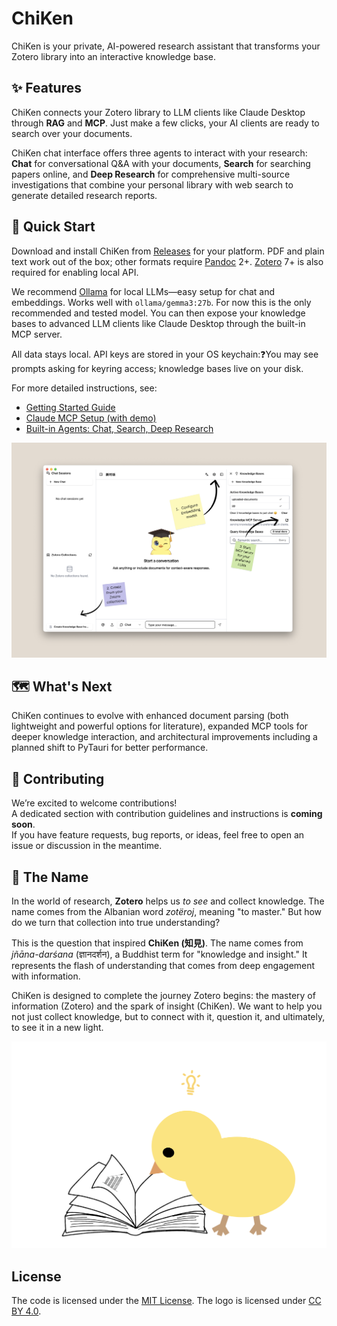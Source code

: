 # ChiKen

ChiKen is your private, AI-powered research assistant that transforms your Zotero library into an interactive knowledge base. 

## ✨ Features

ChiKen connects your Zotero library to LLM clients like Claude Desktop through **RAG** and **MCP**. Just make a few clicks, your AI clients are ready to search over your documents.

ChiKen chat interface offers three agents to interact with your research: **Chat** for conversational Q&A with your documents, **Search** for searching papers online, and **Deep Research** for comprehensive multi-source investigations that combine your personal library with web search to generate detailed research reports.


## 💫 Quick Start

Download and install ChiKen from [Releases](https://github.com/yuanjua/chiken/releases) for your platform. PDF and plain text work out of the box; other formats require [Pandoc](https://pandoc.org/) 2+. [Zotero](https://www.zotero.org/) 7+ is also required for enabling local API.

We recommend [Ollama](https://ollama.com/) for local LLMs—easy setup for chat and embeddings. Works well with `ollama/gemma3:27b`. For now this is the only recommended and tested model. You can then expose your knowledge bases to advanced LLM clients like Claude Desktop through the built-in MCP server.

All data stays local. API keys are stored in your OS keychain:❓You may see prompts asking for keyring access; knowledge bases live on your disk.

For more detailed instructions, see:
- [Getting Started Guide](./docs/GETTING_STARTED.md)
- [Claude MCP Setup (with demo)](./docs/mcp-claude-desktop-setup.md)
- [Built-in Agents: Chat, Search, Deep Research](./docs/built-in-agents.md)

![Get Started](assets/get-started.png)

## 🗺️ What's Next

ChiKen continues to evolve with enhanced document parsing (both lightweight and powerful options for literature), expanded MCP tools for deeper knowledge interaction, and architectural improvements including a planned shift to PyTauri for better performance.

## 🌱 Contributing

We’re excited to welcome contributions!  
A dedicated section with contribution guidelines and instructions is **coming soon**.  
If you have feature requests, bug reports, or ideas, feel free to open an issue or discussion in the meantime.

<!-- contributing: 
communitiy discussions/ feature requests, UI UX suggestions, introducing to your non-coder friend and send feedbacks. -->

## 💬 The Name

In the world of research, **Zotero** helps us *to see* and collect knowledge. The name comes from the Albanian word *zotëroj*, meaning "to master." But how do we turn that collection into true understanding?

This is the question that inspired **ChiKen (知見)**. The name comes from *jñāna-darśana* (ज्ञानदर्शन), a Buddhist term for "knowledge and insight." It represents the flash of understanding that comes from deep engagement with information.

ChiKen is designed to complete the journey Zotero begins: the mastery of information (Zotero) and the spark of insight (ChiKen). We want to help you not just collect knowledge, but to connect with it, question it, and ultimately, to see it in a new light.

![ChiKen idea](assets/chiken-idea.png)

## License

The code is licensed under the [MIT License](LICENSE).
The logo is licensed under [CC BY 4.0](./LICENSE-LOGO).

